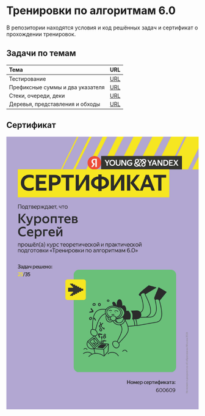# Тренировки по алгоритмам 6.0
В репозитории находятся условия и код решённых задач и сертификат о прохождении тренировок.

## Задачи по темам
|**Тема**|**URL**|
|:--|:--|
|Тестирование|[URL](https://github.com/mrBrain101/Yandex_Algorithm_Training_6_2024_GIT/tree/1aa2ee399e588139084bb6bd7833e4ef49deb09b/01_Testing)|
|Префиксные суммы и два указателя|[URL](https://github.com/mrBrain101/Yandex_Algorithm_Training_6_2024_GIT/tree/1aa2ee399e588139084bb6bd7833e4ef49deb09b/02_Prefix_sum_and_Two_pointers)|
|Стеки, очереди, деки|[URL](https://github.com/mrBrain101/Yandex_Algorithm_Training_6_2024_GIT/tree/1aa2ee399e588139084bb6bd7833e4ef49deb09b/03_Stack_Queue_Deque)|
|Деревья, представления и обходы|[URL](https://github.com/mrBrain101/Yandex_Algorithm_Training_6_2024_GIT/tree/1aa2ee399e588139084bb6bd7833e4ef49deb09b/04_Trees)|

## Сертификат
![Сертификат](https://github.com/mrBrain101/Yandex_Algorithm_Training_6_2024_GIT/blob/03b8b7ced60a8c63811d01914b759c74592f016b/Ya_Algo_Certificate.jpg)
